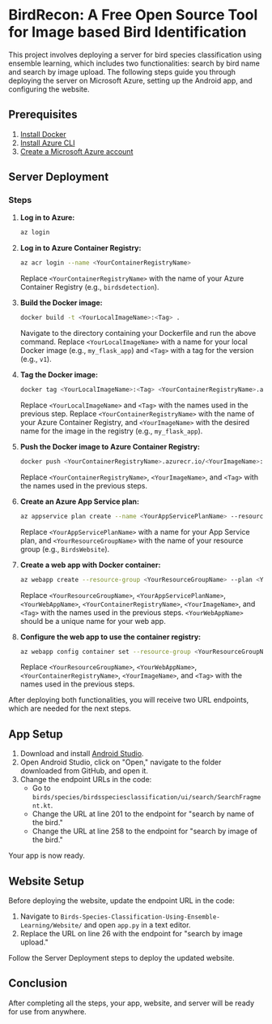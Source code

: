 # BirdRecon: A Free Open Source Tool for Image based Bird Identification

This project involves deploying a server for bird species classification using ensemble learning, which includes two functionalities: search by bird name and search by image upload. The following steps guide you through deploying the server on Microsoft Azure, setting up the Android app, and configuring the website.

## Prerequisites


1. [Install Docker](https://docs.docker.com/get-docker/)
2. [Install Azure CLI](https://learn.microsoft.com/en-us/cli/azure/install-azure-cli-windows?tabs=azure-cli)
3. [Create a Microsoft Azure account](https://azure.microsoft.com/en-us/free/)

## Server Deployment

### Steps

1. **Log in to Azure:**
    ```sh
    az login
    ```

2. **Log in to Azure Container Registry:**
    ```sh
    az acr login --name <YourContainerRegistryName>
    ```
    Replace `<YourContainerRegistryName>` with the name of your Azure Container Registry (e.g., `birdsdetection`).

3. **Build the Docker image:**
    ```sh
    docker build -t <YourLocalImageName>:<Tag> .
    ```
    Navigate to the directory containing your Dockerfile and run the above command. Replace `<YourLocalImageName>` with a name for your local Docker image (e.g., `my_flask_app`) and `<Tag>` with a tag for the version (e.g., `v1`).

4. **Tag the Docker image:**
    ```sh
    docker tag <YourLocalImageName>:<Tag> <YourContainerRegistryName>.azurecr.io/<YourImageName>:<Tag>
    ```
    Replace `<YourLocalImageName>` and `<Tag>` with the names used in the previous step. Replace `<YourContainerRegistryName>` with the name of your Azure Container Registry, and `<YourImageName>` with the desired name for the image in the registry (e.g., `my_flask_app`).

5. **Push the Docker image to Azure Container Registry:**
    ```sh
    docker push <YourContainerRegistryName>.azurecr.io/<YourImageName>:<Tag>
    ```
    Replace `<YourContainerRegistryName>`, `<YourImageName>`, and `<Tag>` with the names used in the previous steps.

6. **Create an Azure App Service plan:**
    ```sh
    az appservice plan create --name <YourAppServicePlanName> --resource-group <YourResourceGroupName> --sku B1 --is-linux
    ```
    Replace `<YourAppServicePlanName>` with a name for your App Service plan, and `<YourResourceGroupName>` with the name of your resource group (e.g., `BirdsWebsite`).

7. **Create a web app with Docker container:**
    ```sh
    az webapp create --resource-group <YourResourceGroupName> --plan <YourAppServicePlanName> --name <YourWebAppName> --deployment-container-image-name <YourContainerRegistryName>.azurecr.io/<YourImageName>:<Tag>
    ```
    Replace `<YourResourceGroupName>`, `<YourAppServicePlanName>`, `<YourWebAppName>`, `<YourContainerRegistryName>`, `<YourImageName>`, and `<Tag>` with the names used in the previous steps. `<YourWebAppName>` should be a unique name for your web app.

8. **Configure the web app to use the container registry:**
    ```sh
    az webapp config container set --resource-group <YourResourceGroupName> --name <YourWebAppName> --docker-custom-image-name <YourContainerRegistryName>.azurecr.io/<YourImageName>:<Tag> --docker-registry-server-url https://<YourContainerRegistryName>.azurecr.io
    ```
    Replace `<YourResourceGroupName>`, `<YourWebAppName>`, `<YourContainerRegistryName>`, `<YourImageName>`, and `<Tag>` with the names used in the previous steps.

After deploying both functionalities, you will receive two URL endpoints, which are needed for the next steps.

## App Setup

1. Download and install [Android Studio](https://developer.android.com/studio).
2. Open Android Studio, click on "Open," navigate to the folder downloaded from GitHub, and open it.
3. Change the endpoint URLs in the code:
    - Go to `birds/species/birdsspeciesclassification/ui/search/SearchFragment.kt`.
    - Change the URL at line 201 to the endpoint for "search by name of the bird."
    - Change the URL at line 258 to the endpoint for "search by image of the bird."

Your app is now ready.

## Website Setup

Before deploying the website, update the endpoint URL in the code:

1. Navigate to `Birds-Species-Classification-Using-Ensemble-Learning/Website/` and open `app.py` in a text editor.
2. Replace the URL on line 26 with the endpoint for "search by image upload."

Follow the Server Deployment steps to deploy the updated website.

## Conclusion

After completing all the steps, your app, website, and server will be ready for use from anywhere.

